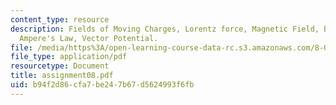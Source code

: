 ```yaml
---
content_type: resource
description: Fields of Moving Charges, Lorentz force, Magnetic Field, Biot-Savart,
  Ampere's Law, Vector Potential.
file: /media/https%3A/open-learning-course-data-rc.s3.amazonaws.com/8-022-physics-ii-electricity-and-magnetism-fall-2002/b94f2d86cfa7be247b67d5624993f6fb_assignment08.pdf
file_type: application/pdf
resourcetype: Document
title: assignment08.pdf
uid: b94f2d86-cfa7-be24-7b67-d5624993f6fb
---
```

